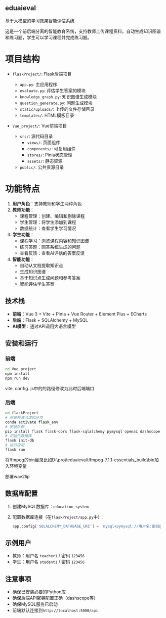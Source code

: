 ## eduaieval
基于大模型的学习效果智能评估系统

这是一个前后端分离的智能教育系统，支持教师上传课程资料，自动生成知识图谱和练习题，学生可以学习课程并完成练习题。

# 项目结构

- `flaskProject/`: Flask后端项目
  - `app.py`: 主应用程序
  - `evaluate.py`: 评估学生答案的模块
  - `knowledge_graph.py`: 知识图谱生成模块
  - `question_generate.py`: 问题生成模块
  - `static/uploads/`: 上传的文件存储目录
  - `templates/`: HTML模板目录

- `Vue_project/`: Vue前端项目
  - `src/`: 源代码目录
    - `views/`: 页面组件
    - `components/`: 可复用组件
    - `stores/`: Pinia状态管理
    - `assets/`: 静态资源
  - `public/`: 公共资源目录

# 功能特点

1. **用户角色**：支持教师和学生两种角色
2. **教师功能**：
   - 课程管理：创建、编辑和删除课程
   - 学生管理：将学生添加到课程
   - 数据统计：查看学生学习情况
3. **学生功能**：
   - 课程学习：浏览课程内容和知识图谱
   - 练习答题：回答系统生成的问题
   - 查看反馈：查看AI评估的答案反馈
4. **智能功能**：
   - 自动从文档提取知识点
   - 生成知识图谱
   - 基于知识点生成问题和参考答案
   - 智能评估学生答案

## 技术栈

- **前端**：Vue 3 + Vite + Pinia + Vue Router + Element Plus + ECharts
- **后端**：Flask + SQLAlchemy + MySQL
- **AI模型**：通过API调用大语言模型

## 安装和运行

### 前端

```bash
cd Vue_project
npm install
npm run dev
```

vite. config. js中的的路径修改为此时后端端口

### 后端

```bash
cd flaskProject
# 创建并激活虚拟环境
conda activate flask_env
# 安装依赖
pip install flask flask-cors flask-sqlalchemy pymysql openai dashscope python-docx PyPDF2
# 初始化数据库
flask init-db
# 运行应用
flask run
```

将ffmpeg的bin目录比如D:\proj\eduaieval\ffmpeg-7.1.1-essentials_build\bin加入环境变量

部署wav2lip

## 数据库配置

1. 创建MySQL数据库：`education_system`

2. 配置数据库连接（在`flaskProject/app.py`中）：

   ```python
   app.config['SQLALCHEMY_DATABASE_URI'] = 'mysql+pymysql://用户名:密码@localhost/education_system'
   ```

## 示例用户

- 教师：用户名 `teacher1` / 密码 `123456`
- 学生：用户名 `student1` / 密码 `123456`

## 注意事项

- 确保已安装必要的Python库
- 确保后端API密钥配置正确（dashscope等）
- 确保MySQL服务已启动
- 前端默认连接到`http://localhost:5000/api`
